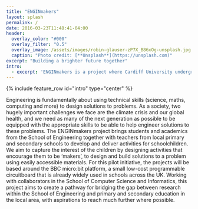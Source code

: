 ```yaml
---
title: "ENGINmakers"
layout: splash
permalink: /
date: 2016-03-23T11:48:41-04:00
header:
  overlay_color: "#000"
  overlay_filter: "0.5"
  overlay_image: /assets/images/robin-glauser-zP7X_B86xOg-unsplash.jpg  
  caption: "Photo credit: [**Unsplash**](https://unsplash.com)"
excerpt: "Building a brighter future together"
intro: 
  - excerpt: 'ENGINmakers is a project where Cardiff University undergraduate students can work together on the creation of activities to inspire primary and secondary age pupils to develop coding skills to solve problems using Engineering principles'
---
```


{% include feature_row id="intro" type="center" %}

Engineering is fundamentally about using technical skills (science, maths, computing and more) to design solutions to problems. As a society, two hugely important challenges we face are the climate crisis and our global health, and we need as many of the next generation as possible to be equipped with the appropriate skills to be able to help engineer solutions to these problems. The ENGINmakers project brings students and academics from the School of Engineering together with teachers from local primary and secondary schools to develop and deliver activities for schoolchildren. We aim to capture the interest of the children by designing activities that encourage them to be ‘makers’, to design and build solutions to a problem using easily accessible materials. For this pilot initiative, the projects will be based around the BBC micro:bit platform, a small low-cost programmable circuitboard that is already widely used in schools across the UK. Working with collaborators in the School of Computer Science and Informatics, this project aims to create a pathway for bridging the gap between research within the School of Engineering and primary and secondary education in the local area, with aspirations to reach much further where possible.